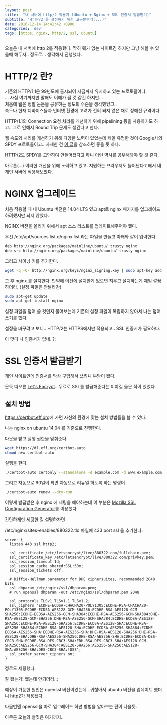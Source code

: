 ```yaml
---
layout: post
title:  "내 서버에 http/2 적용기 (Ubuntu + Nginx + SSL 인증서 발급받기)"
subtitle: "HTTP/2 를 설정하기 위한 고군분투기(...)"
date: 2016-12-14 14:41:42 +0900
categories: 'dev'
tags: [https, nginx, http/2, ssl, ubuntu]
---
```


오늘은 내 서버에 http 2를 적용했다. 딱히 뭐가 없는 사이트긴 하지만 그냥 해볼 수 있을때 해두자.. 정도로... 생각해서 진행했다.

# HTTP/2 란?

기존의 HTTP/1.1은 99년도에 출시되어 지금까지 유지하고 있는 프로토콜이다.<br/>
... 사실 여기까지만 말해도 이해가 될 것 같긴 하지만...<br/>
처음에 웹은 정말 논문을 공유하는 정도의 수준을 생각했었고..<br/>
속도나 현재 디바이스들과 인터넷 환경에 고려가 전혀 되지 않은 채로 정해진 규격이다.

HTTP/1.1의 Connection 요청 처리를 개선하기 위해 pipelining 등을 사용하기도 하고.. 그로 인해서 Round Trip 문제도 생긴다고 한다.

웹 속도와 처리를 개선하기 위해 다양한 노력이 있었는데 제일 유명한 것이 Google사의 SPDY 프로토콜이고.. 자세한 건 <a href="http://d2.naver.com/helloworld/140351" target="_blank" alt="SPDY는 무엇인가?">이 글</a>을 참조하면 좋을 듯 하다.

HTTP/2도 SPDY를 고안하여 만들어졌다고 하니 이런 역사를 공부해봐야 할 것 같다.


아무튼(...) 이러한 개선을 위해 노력하고 있고. 지원하는 브라우저도 늘어난다고해서 내 개인 서버에 적용해보았다.

# NGINX 업그레이드

처음 적용할 때 내 Ubuntu 버전은 14.04 LTS 였고 apt로 nginx 패키지를 업그레이드 하려했지만 되지 않았다.

NGINX 버전을 올리기 위해서 apt 소스 리스트를 업데이트해주어야 했다.

우선 /etc/apt/sources.list.d/nginx.list 라는 파일을 만들고 아래와 같이 입력한다.

```bash
deb http://nginx.org/packages/mainline/ubuntu/ trusty nginx
deb-src http://nginx.org/packages/mainline/ubuntu/ trusty nginx
```

그리고 사이닝 키를 추가한다.

```bash
wget -q -O- http://nginx.org/keys/nginx_signing.key | sudo apt-key add -
```

그 후 nginx 를 설치한다. 만약에 이전에 설치한게 있으면 지우고 설치하는게 제일 깔끔하더라. (설정 파일은 안날라감)

```bash
sudo apt-get update
sudo apt-get install nginx
```

설정 파일을 덮어 쓸 것인지 물어보는데 기존의 설정 파일이 복잡하지 않아서 나는 덮어쓰기를 했다.

설정을 바꾸려고 보니.. HTTP/2는 HTTPS에서만 적용되고.. SSL 인증서가 필요하다.

아 맞다 나 인증서가 없네..?;

# SSL 인증서 발급받기

개인 사이트인데 인증서를 막상 구입해서 쓰려니 부담이 됐다.

문득 떠오른 <a href="https://letsencrypt.org/" target="_blank">Let's Encrypt</a>.. 무료로 SSL를 발급해준다는 이야길 들은 적이 있었다.

## 설치 방법

<a href="https://certbot.eff.org" target="_blank">https://certbot.eff.org</a>에 가면 자신의 환경에 맞는 설치 방법들을 볼 수 있다.

나는 nginx on ubuntu 14.04 를 기준으로 진행한다.

다운을 받고 실행 권한을 맞춰준다.

```bash
wget https://dl.eff.org/certbot-auto
chmod a+x certbot-auto
```

실행을 한다.

```bash
./certbot-auto certonly --standalone -d example.com -d www.example.com
```

그리고 자동으로 90일이 되면 자동으로 리뉴얼 하도록 하는 명령어

```bash
./certbot-auto renew --dry-run
```

이렇게 발급받은 후 nginx 에 세팅을 해야하는데 이 부분은 <a href="https://mozilla.github.io/server-side-tls/ssl-config-generator/">Mozilla SSL Configuration Generator</a>를 이용했다.

간단하게만 세팅한 걸 설명하자면

/etc/nginx/sites-enables/880322.tld 파일에 433 port ssl 을 추가한다.

```
server {
  listen 443 ssl http2;

  ssl_certificate /etc/letsencrypt/live/880322.com/fullchain.pem;
  ssl_certificate_key /etc/letsencrypt/live/880322.com/privkey.pem;
  ssl_session_timeout 1d;
  ssl_session_cache shared:SSL:50m;
  ssl_session_tickets off;

  # Diffie-Hellman parameter for DHE ciphersuites, recommended 2048 bits
  ssl_dhparam /etc/nginx/ssl/dhparam.pem;
  # run openssl dhparam -out /etc/nginx/ssl/dhparam.pem 2048

  ssl_protocols TLSv1 TLSv1.1 TLSv1.2;
  ssl_ciphers 'ECDHE-ECDSA-CHACHA20-POLY1305:ECDHE-RSA-CHACHA20-POLY1305:ECDHE-ECDSA-AES128-GCM-SHA256:ECDHE-RSA-AES128-GCM-SHA256:ECDHE-ECDSA-AES256-GCM-SHA384:ECDHE-RSA-AES256-GCM-SHA384:DHE-RSA-AES128-GCM-SHA256:DHE-RSA-AES256-GCM-SHA384:ECDHE-ECDSA-AES128-SHA256:ECDHE-RSA-AES128-SHA256:ECDHE-ECDSA-AES128-SHA:ECDHE-RSA-AES256-SHA384:ECDHE-RSA-AES128-SHA:ECDHE-ECDSA-AES256-SHA384:ECDHE-ECDSA-AES256-SHA:ECDHE-RSA-AES256-SHA:DHE-RSA-AES128-SHA256:DHE-RSA-AES128-SHA:DHE-RSA-AES256-SHA256:DHE-RSA-AES256-SHA:ECDHE-ECDSA-DES-CBC3-SHA:ECDHE-RSA-DES-CBC3-SHA:EDH-RSA-DES-CBC3-SHA:AES128-GCM-SHA256:AES256-GCM-SHA384:AES128-SHA256:AES256-SHA256:AES128-SHA:AES256-SHA:DES-CBC3-SHA:!DSS';
  ssl_prefer_server_ciphers on;
}
```

정로도 세팅했다.

잘 됐는가! 했는데 안되더라..;

예상이 가능한 원인은 openssl 버전이었는데.. 귀찮아서 ubuntu 버전을 업데이트 했더니 http2가 적용됐다.

다음번엔 openssl을 따로 업그레이드 하넌 방법을 알아보는 편이 나을듯.

아무튼 오늘의 뻘짓은 여기까지..
